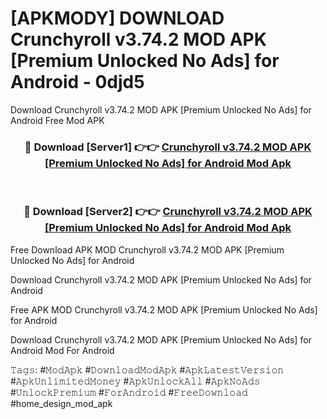 # [APKMODY] DOWNLOAD Crunchyroll v3.74.2 MOD APK [Premium Unlocked No Ads] for Android - 0djd5
Download Crunchyroll v3.74.2 MOD APK [Premium Unlocked No Ads] for Android Free Mod APK

<div align="center">
<h3>🔴 Download [Server1] 👉👉 <a href="https://apk-comot.site?title=Crunchyroll_v3.74.2_MOD_APK_[Premium_Unlocked_No_Ads]_for_Android">Crunchyroll v3.74.2 MOD APK [Premium Unlocked No Ads] for Android Mod Apk</a></h3><br>

<h3>🔴 Download [Server2] 👉👉 <a href="https://apk-comot.site?title=Crunchyroll_v3.74.2_MOD_APK_[Premium_Unlocked_No_Ads]_for_Android">Crunchyroll v3.74.2 MOD APK [Premium Unlocked No Ads] for Android Mod Apk</a></h3>
</div>


Free Download APK MOD Crunchyroll v3.74.2 MOD APK [Premium Unlocked No Ads] for Android

Download Crunchyroll v3.74.2 MOD APK [Premium Unlocked No Ads] for Android 

Free APK MOD Crunchyroll v3.74.2 MOD APK [Premium Unlocked No Ads] for Android 

Download Crunchyroll v3.74.2 MOD APK [Premium Unlocked No Ads] for Android Mod For Android

𝚃𝚊𝚐𝚜: #𝙼𝚘𝚍𝙰𝚙𝚔 #𝙳𝚘𝚠𝚗𝚕𝚘𝚊𝚍𝙼𝚘𝚍𝙰𝚙𝚔 #𝙰𝚙𝚔𝙻𝚊𝚝𝚎𝚜𝚝𝚅𝚎𝚛𝚜𝚒𝚘𝚗 #𝙰𝚙𝚔𝚄𝚗𝚕𝚒𝚖𝚒𝚝𝚎𝚍𝙼𝚘𝚗𝚎𝚢 #𝙰𝚙𝚔𝚄𝚗𝚕𝚘𝚌𝚔𝙰𝚕𝚕 #𝙰𝚙𝚔𝙽𝚘𝙰𝚍𝚜 #𝚄𝚗𝚕𝚘𝚌𝚔𝙿𝚛𝚎𝚖𝚒𝚞𝚖 #𝙵𝚘𝚛𝙰𝚗𝚍𝚛𝚘𝚒𝚍 #𝙵𝚛𝚎𝚎𝙳𝚘𝚠𝚗𝚕𝚘𝚊𝚍 #home_design_mod_apk